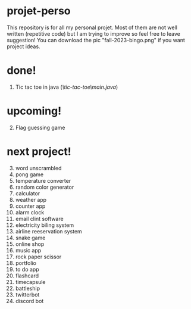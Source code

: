 # projet-perso
This repository is for all my personal projet. Most of them are not well written (repetitive code) but I am trying to improve so feel free to leave suggestion!
You can download the pic "fall-2023-bingo.png" if you want project ideas.
 

# done!
1. Tic tac toe in java (_\tic-tac-toe\main.java_)

# upcoming!
2. Flag guessing game 

# next project!
3. word unscrambled
4. pong game
5. temperature converter
6. random color generator
7. calculator
8. weather app
9. counter app
10. alarm clock
11. email clint software
12. electricity biling system
13. airline reeservation system
14. snake game
15. online shop
16. music app
17. rock paper scissor
18. portfolio
19. to do app
20. flashcard
21. timecapsule
22. battleship
23. twitterbot
24. discord bot
